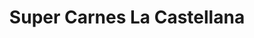 ---
title: "Super Carnes La Castellana"
url: /siquirres/super-carnes-la-castellana/
shop: carnicero
---